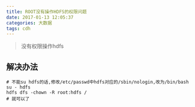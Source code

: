 ```yaml
---
title: ROOT没有操作HDFS的权限问题
date: 2017-01-13 12:05:37
categories: 大数据
tags: cdh
---
```


> 没有权限操作hdfs

<!-- more -->

## 解决办法
```
# 不能su hdfs的话,修改/etc/passwd中hdfs对应的/sbin/nologin,改为/bin/bash
su - hdfs
hdfs dfs -chown -R root:hdfs /
# 就可以了
```